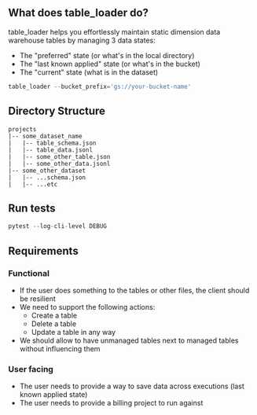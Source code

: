 ## What does table_loader do?

table_loader helps you effortlessly maintain static dimension data warehouse tables by managing 3 data states:
+ The "preferred" state (or what's in the local directory)
+ The "last known applied" state (or what's in the bucket)
+ The "current" state (what is in the dataset)

```python
table_loader --bucket_prefix='gs://your-bucket-name'
```

## Directory Structure
```
projects
|-- some_dataset_name
|   |-- table_schema.json
|   |-- table_data.jsonl
|   |-- some_other_table.json
|   |-- some_other_data.jsonl
|-- some_other_dataset
|   |-- ...schema.json
|   |-- ...etc
```

## Run tests
```python
pytest --log-cli-level DEBUG
```

## Requirements

### Functional
 * If the user does something to the tables or other files, the client should be resilient
 * We need to support the following actions:
   * Create a table
   * Delete a table
   * Update a table in any way
 * We should allow to have unmanaged tables next to managed tables without influencing them


### User facing

 * The user needs to provide a way to save data across executions (last known applied state)
 * The user needs to provide a billing project to run against
